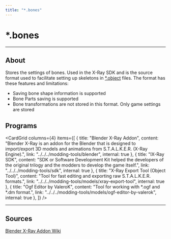 ```yaml
---
title: "*.bones"
---
```


# *.bones

___

## About

Stores the settings of bones. Used in the X-Ray SDK and is the source format used to facilitate setting up skeletons in [*.object](../models/object.md) files. The format has these features and limitations:

- Saving bone shape information is supported
- Bone Parts saving is supported
- Bone transformations are not stored in this format. Only game settings are stored

## Programs

<CardGrid
  columns={4}
  items={[
    {
      title: "Blender X-Ray Addon",
      content: "Blender X-Ray is an addon for the Blender that is designed to import/export 3D models and animations from S.T.A.L.K.E.R. (X-Ray Engine).",
      link: "../../../modding-tools/blender",
      internal: true
    },
    {
      title: "IX-Ray SDK",
      content: "SDK or Software Development Kit helped the developers of the original trilogy and the modders to develop the game itself.",
      link: "../../../modding-tools/sdk",
      internal: true
    },
    {
      title: "X-Ray Export Tool (Object Tool)",
      content: "Tool for fast editing and exporting raw S.T.A.L.K.E.R. formats.",
      link: "../../../modding-tools/models/xray-export-tool",
      internal: true
    },
    {
      title: "Ogf Editor by ValeroK",
      content: "Tool for working with *.ogf and *.dm format.",
      link: "../../../modding-tools/models/ogf-editor-by-valerok",
      internal: true
    },
  ]}
/>

___

## Sources

[Blender X-Ray Addon Wiki](https://github.com/PavelBlend/blender-xray/wiki/Formats#bones)
